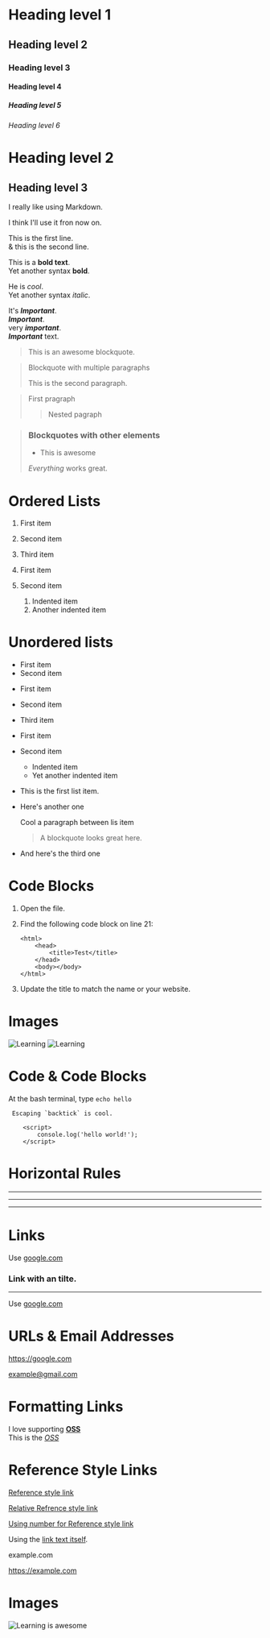 <!-- ⭐️ HEADINGS ⭐️ -->

# Heading level 1

## Heading level 2

### Heading level 3

#### Heading level 4

##### Heading level 5

###### Heading level 6

# Heading level 2

## Heading level 3

<!-- ⭐️ Paragraphs ⭐️ -->

I really like using Markdown.

I think I'll use it fron now on.

This is the first line.  
& this is the second line.

<!-- ⭐️ Emphasis ⭐️ -->

This is a **bold text**.  
Yet another syntax **bold**.

<!-- ⭐️ Italic ⭐️ -->

He is _cool_.  
Yet another syntax _italic_.

<!-- ⭐️ Bold & Italic ⭐️ -->

It's **_Important_**.  
**_Important_**.  
very **_important_**.  
**_Important_** text.

<!-- ⭐️ Blockquotes ⭐️ -->

> This is an awesome blockquote.

> Blockquote with multiple paragraphs
>
> This is the second paragraph.

> First pragraph
>
> > Nested pagraph

> ### Blockquotes with other elements
>
> - This is awesome
>
> _Everything_ works great.

<!-- ⭐️ LISTS ⭐️ -->

# Ordered Lists

1. First item
2. Second item
3. Third item

4. First item
5. Second item
   1. Indented item
   2. Another indented item

# Unordered lists

- First item
- Second item

* First item

- Second item

* Third item

* First item
* Second item
  - Indented item
  * Yet another indented item

- This is the first list item.
- Here's another one

  Cool a paragraph between lis item

  > A blockquote looks great here.

- And here's the third one

<!-- ⭐️ Code Blocks ⭐️ -->

# Code Blocks

1.  Open the file.
2.  Find the following code block on line 21:

        <html>
        	<head>
        		<title>Test</title>
        	</head>
        	<body></body>
        </html>

3.  Update the title to match the name or your website.

# Images

![Learning](images/learning.jpg)
<img src="./images/learning.jpg" alt="Learning">

# Code & Code Blocks

At the bash terminal, type `echo hello`

`` Escaping `backtick` is cool.``

    	<script>
    		console.log('hello world!');
    	</script>

# Horizontal Rules

---

---

---

# Links

Use [google.com](https://google.com)

### Link with an tilte.

---

Use [google.com](https://google.com 'My search engine!')

# URLs & Email Addresses

<https://google.com>

<example@gmail.com>

# Formatting Links

I love supporting **[OSS](https://opensource.com)**  
This is the _[OSS](https://opensource.com)_

# Reference Style Links

[Reference style link][reference]

[reference]: https://mozilla.org

[Relative Refrence style link](./README.md)

[Using number for Reference style link][1]

[1]: https://google.com

Using the [link text itself].

[link text itself]: https://github.com

example.com

https://example.com


# Images

![Learning is awesome](images/learning.jpg "Awesome")